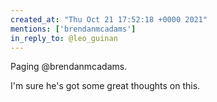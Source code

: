 ```yaml
---
created_at: "Thu Oct 21 17:52:18 +0000 2021"
mentions: ['brendanmcadams']
in_reply_to: @leo_guinan
---
```


Paging @brendanmcadams.

I'm sure he's got some great thoughts on this.